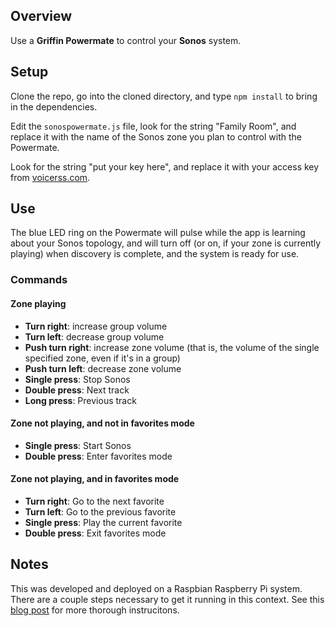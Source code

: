 ## Overview
Use a **Griffin Powermate** to control your **Sonos** system.
## Setup
Clone the repo, go into the cloned directory, and type `npm install` to bring in the dependencies.

Edit the `sonospowermate.js` file, look for the string "Family Room", and replace it with the name of the Sonos zone you plan to control with the Powermate.

Look for the string "put your key here", and replace it with your access key from [voicerss.com](http://www.voicerss.org/login.aspx).
## Use
The blue LED ring on the Powermate will pulse while the app is learning about your Sonos topology, and will turn off (or on, if your zone is currently playing) when discovery is complete, and the system is ready for use.
### Commands
#### Zone playing
- **Turn right**: increase group volume
- **Turn left**: decrease group volume
- **Push turn right**: increase zone volume (that is, the volume of the single specified zone, even if it's in a group)
- **Push turn left**: decrease zone volume
- **Single press**: Stop Sonos
- **Double press**: Next track
- **Long press**: Previous track

#### Zone not playing, and not in favorites mode
- **Single press**: Start Sonos
- **Double press**: Enter favorites mode

#### Zone not playing, and in favorites mode
- **Turn right**: Go to the next favorite
- **Turn left**: Go to the previous favorite
- **Single press**: Play the current favorite
- **Double press**: Exit favorites mode


## Notes
This was developed and deployed on a Raspbian Raspberry Pi system. There are a couple steps necessary to get it running in this context. See this [blog post](http://mattwel.ch/controlling-a-sonos-with-the-griffin-powermate "PowerMate and Sonos") for more thorough instrucitons.
